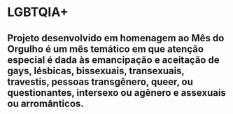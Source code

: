 # LGBTQIA+
## Projeto desenvolvido em homenagem ao Mês do Orgulho é um mês temático em que atenção especial é dada às emancipação e aceitação de gays, lésbicas, bissexuais, transexuais, travestis, pessoas transgênero, queer, ou questionantes, intersexo ou agênero e assexuais ou arromânticos.

